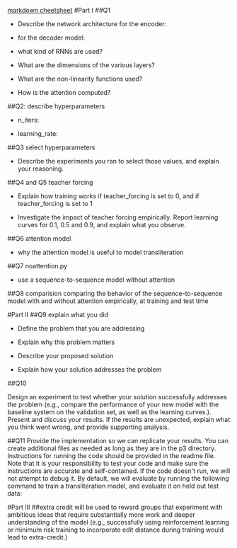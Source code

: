 [markdown cheetsheet](https://github.com/adam-p/markdown-here/wiki/Markdown-Cheatsheet)
#Part I
##Q1
* Describe the network architecture for the encoder:  


* for the decoder model:  

* what kind of RNNs are used?  

* What are the dimensions of the various layers?  

* What are the non-linearity functions used?  

* How is the attention computed? 


##Q2: describe hyperparameters
* n_iters:  


* learning_rate: 


##Q3 select hyperparameters
* Describe the experiments you ran to select those values, and explain your reasoning.  


##Q4 and Q5 teacher forcing
* Explain how training works if teacher_forcing is set to 0, and if teacher_forcing is set to 1  


* Investigate the impact of teacher forcing empirically. Report learning curves for 0.1, 0.5 and 0.9, and explain what you observe.


##Q6 attention model
* why the attention model is useful to model transliteration  


##Q7 noattention.py
* use a sequence-to-sequence model without attention  


##Q8 comparision
comparing the behavior of the sequence-to-sequence model with and without attention empirically, at training and test time  


#Part II
##Q9 explain what you did
* Define the problem that you are addressing  

* Explain why this problem matters  

* Describe your proposed solution  

* Explain how your solution addresses the problem  

   
##Q10 

Design an experiment to test whether your solution successfully addresses the problem (e.g., compare the performance of your new model with the baseline system on the validation set, as well as the learning curves.). Present and discuss your results.  If the results are unexpected, explain what you think went wrong, and provide supporting analysis. 


##Q11
Provide the implementation so we can replicate your results. You can create additional files as needed as long as they are in the p3 directory. Instructions for running the code should be provided in the readme file. Note that it is your responsibility to test your code and make sure the instructions are accurate and self-contained.  If the code doesn't run, we will not attempt to debug it.  By default, we will evaluate by running the following command to train a transliteration model, and evaluate it on held out test data:


#Part III
##extra credit
will be used to reward groups that experiment with ambitious ideas that require substantially more work and deeper understanding of the model (e.g., successfully using reinforcement learning or minimum risk training to incorporate edit distance during training would lead to extra-credit.)


